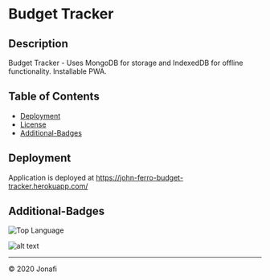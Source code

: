 # Budget Tracker

## Description 

Budget Tracker - Uses MongoDB for storage and IndexedDB for offline functionality. Installable PWA.


## Table of Contents

* [Deployment](#deployment)
* [License](#license)
* [Additional-Badges](#additional-badges)


## Deployment 

Application is deployed at https://john-ferro-budget-tracker.herokuapp.com/


## Additional-Badges

![Top Language](https://img.shields.io/github/languages/top/jonafi/good-readme "Top Language Used")


![alt text](https://img.shields.io/github/license/jonafi/good-readme.svg "License")


---
© 2020 Jonafi


